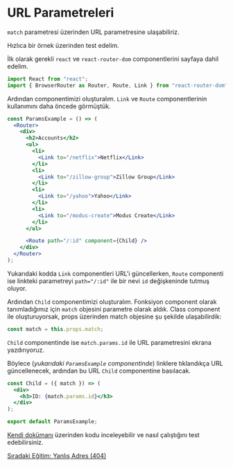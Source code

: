<h1>URL Parametreleri</h1>

`match` parametresi üzerinden URL parametresine ulaşabiliriz.

Hızlıca bir örnek üzerinden test edelim.

İlk olarak gerekli `react` ve `react-router-dom` componentlerini sayfaya dahil edelim.

```js
import React from "react";
import { BrowserRouter as Router, Route, Link } from "react-router-dom";
```

Ardından componentimizi oluşturalım. `Link` ve `Route` componentlerinin kullanımını daha öncede görmüştük.

```jsx
const ParamsExample = () => (
  <Router>
    <div>
      <h2>Accounts</h2>
      <ul>
        <li>
          <Link to="/netflix">Netflix</Link>
        </li>
        <li>
          <Link to="/zillow-group">Zillow Group</Link>
        </li>
        <li>
          <Link to="/yahoo">Yahoo</Link>
        </li>
        <li>
          <Link to="/modus-create">Modus Create</Link>
        </li>
      </ul>

      <Route path="/:id" component={Child} />
    </div>
  </Router>
);
```

Yukarıdaki kodda `Link` componentleri URL'i güncellerken, `Route` componenti ise linkteki parametreyi `path="/:id"` ile bir nevi `id` değişkeninde tutmuş oluyor.

Ardından `Child` componentimizi oluşturalım. Fonksiyon component olarak tanımladığımız için `match` objesini parametre olarak aldık. Class component ile oluşturuyorsak, props üzerinden match objesine şu şekilde ulaşabilirdik:

```js
const match = this.props.match;
```

`Child` componentinde ise `match.params.id` ile URL parametresini ekrana yazdırıyoruz.

Böylece (<i>yukarıdaki `ParamsExample` componentinde</i>) linklere tıklandıkça URL güncellenecek, ardından bu URL `Child` componentine basılacak.

```jsx
const Child = ({ match }) => (
  <div>
    <h3>ID: {match.params.id}</h3>
  </div>
);

export default ParamsExample;
```

<a href="https://reacttraining.com/react-router/web/example/url-params">Kendi dokümanı</a> üzerinden kodu inceleyebilir ve nasıl çalıştığını test edebilirsiniz.

<a href="https://omergulcicek.github.io/react-router/uygulamali-egitim/yanlis-adres-404">Sıradaki Eğitim: Yanlış Adres (404)</a>
